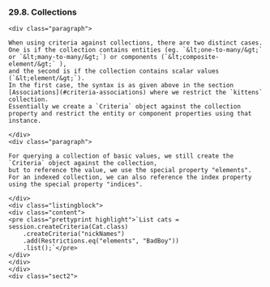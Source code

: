 ### 29.8. Collections

    <div class="paragraph">

    When using criteria against collections, there are two distinct cases.
    One is if the collection contains entities (eg. `&lt;one-to-many/&gt;` or `&lt;many-to-many/&gt;`) or components (`&lt;composite-element/&gt;` ),
    and the second is if the collection contains scalar values (`&lt;element/&gt;`).
    In the first case, the syntax is as given above in the section [Associations](#criteria-associations) where we restrict the `kittens` collection.
    Essentially we create a `Criteria` object against the collection property and restrict the entity or component properties using that instance.

    </div>
    <div class="paragraph">

    For querying a collection of basic values, we still create the `Criteria` object against the collection,
    but to reference the value, we use the special property "elements".
    For an indexed collection, we can also reference the index property using the special property "indices".

    </div>
    <div class="listingblock">
    <div class="content">
    <pre class="prettyprint highlight">`List cats = session.createCriteria(Cat.class)
        .createCriteria("nickNames")
        .add(Restrictions.eq("elements", "BadBoy"))
        .list();`</pre>
    </div>
    </div>
    </div>
    <div class="sect2">